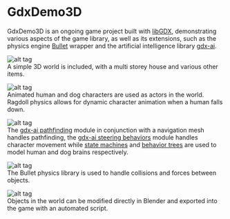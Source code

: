 # GdxDemo3D
GdxDemo3D is an ongoing game project built with [libGDX](https://github.com/libgdx), demonstrating various aspects of the game library, as well as its extensions, such as the physics engine [Bullet](http://bulletphysics.org/) wrapper and the artificial intelligence library [gdx-ai](https://github.com/libgdx/gdx-ai).

![alt tag](http://i.imgur.com/PWFlcWhl.png)  
A simple 3D world is included, with a multi storey house and various other items.

![alt tag](http://i.imgur.com/phUkbRGl.png)  
Animated human and dog characters are used as actors in the world. Ragdoll physics allows for dynamic character animation when a human falls down.

![alt tag](http://i.imgur.com/Vqr1s9wl.png)  
The [gdx-ai pathfinding](https://github.com/libgdx/gdx-ai/wiki/Pathfinding) module in conjunction with a navigation mesh handles pathfinding, the [gdx-ai steering behaviors](https://github.com/libgdx/gdx-ai/wiki/Steering-Behaviors) module handles character movement while [state machines](https://github.com/libgdx/gdx-ai/wiki/State-Machine) and [behavior trees](https://github.com/libgdx/gdx-ai/wiki/Behavior-Trees) are used to model human and dog brains respectively.

![alt tag](http://i.imgur.com/P0e1FHVl.png)  
The Bullet physics library is used to handle collisions and forces between objects.

![alt tag](http://i.imgur.com/Sq903YGl.png)  
Objects in the world can be modified directly in Blender and exported into the game with an automated script.
